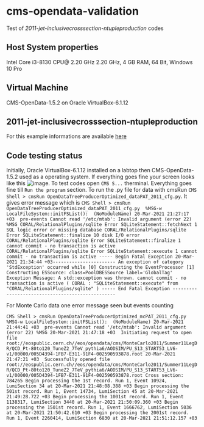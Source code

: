 # cms-opendata-validation
Test of *2011-jet-inclusivecrosssection-ntupleproduction* codes  
## Host System properties
Intel Core i3-8130 CPU@ 2.20 GHz 2.20 GHz, 4 GB RAM, 64 Bit, Windows 10 Pro
## Virtual Machine  
CMS-OpenData-1.5.2 on Oracle VirtualBox-6.1.12 
## 2011-jet-inclusivecrosssection-ntupleproduction
For this example informations are available [here](https://github.com/cms-opendata-validation/2011-jet-inclusivecrosssection-ntupleproduction)
## Code testing status
Initially, Oracle VirtualBox-6.1.12 installed on a labtop then CMS-OpenData-1.5.2 used as a operating system. If everything goes fine your screen looks like this ![image](https://user-images.githubusercontent.com/66729789/111881100-1e4cae00-89c0-11eb-8a3d-937c8d18170a.png). To test codes open `CMS S...` therminal. Everything goes fine till `Run the program` section. To run the .py file for data with cmsRun `CMS Shell > cmsRun OpenDataTreeProducerOptimized_dataPAT_2011_cfg.py`. It gives error message which is `CMS Shell > cmsRun OpenDataTreeProducerOptimized_dataPAT_2011_cfg.py 
%MSG-w LocalFileSystem::initFSList():  (NoModuleName) 20-Mar-2021 21:27:17 +03  pre-events
Cannot read '/etc/mtab': Invalid argument (error 22)
%MSG
CORAL/RelationalPlugins/sqlite Error SQLiteStatement::fetchNext 1 SQL logic error or missing database
CORAL/RelationalPlugins/sqlite Error SQLiteStatement::finalize 10 disk I/O error
CORAL/RelationalPlugins/sqlite Error SQLiteStatement::finalize 1 cannot commit - no transaction is active
CORAL/RelationalPlugins/sqlite Error SQLiteStatement::execute 1 cannot commit - no transaction is active
----- Begin Fatal Exception 20-Mar-2021 21:34:44 +03-----------------------
An exception of category 'StdException' occurred while
   [0] Constructing the EventProcessor
   [1] Constructing ESSource: class=PoolDBESSource label='GlobalTag'
Exception Message:
A std::exception was thrown.
cannot commit - no transaction is active ( CORAL : "SQLiteStatement::execute" from "CORAL/RelationalPlugins/sqlite" )
----- End Fatal Exception -------------------------------------------------` 

For Monte Carlo data one error message seen but events counting

`CMS Shell > cmsRun OpenDataTreeProducerOptimized_mcPAT_2011_cfg.py
%MSG-w LocalFileSystem::initFSList():  (NoModuleName) 20-Mar-2021 21:44:41 +03  pre-events
Cannot read '/etc/mtab': Invalid argument (error 22)
%MSG
20-Mar-2021 21:47:18 +03  Initiating request to open file root://eospublic.cern.ch//eos/opendata/cms/MonteCarlo2011/Summer11LegDR/QCD_Pt-80to120_TuneZ2_7TeV_pythia6/AODSIM/PU_S13_START53_LV6-v1/00000/005D4394-1FB7-E311-91F4-002590593878.root
20-Mar-2021 21:47:21 +03  Successfully opened file root://eospublic.cern.ch//eos/opendata/cms/MonteCarlo2011/Summer11LegDR/QCD_Pt-80to120_TuneZ2_7TeV_pythia6/AODSIM/PU_S13_START53_LV6-v1/00000/005D4394-1FB7-E311-91F4-002590593878.root
Cross section: 784265
Begin processing the 1st record. Run 1, Event 10924, LumiSection 34 at 20-Mar-2021 21:48:08.388 +03
Begin processing the 501st record. Run 1, Event 14734, LumiSection 45 at 20-Mar-2021 21:49:28.722 +03
Begin processing the 1001st record. Run 1, Event 1138317, LumiSection 3440 at 20-Mar-2021 21:50:09.360 +03
Begin processing the 1501st record. Run 1, Event 1666762, LumiSection 5036 at 20-Mar-2021 21:50:42.610 +03
Begin processing the 2001st record. Run 1, Event 2260414, LumiSection 6830 at 20-Mar-2021 21:51:12.157 +03`



